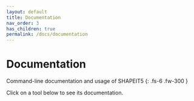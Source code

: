 ```yaml
---
layout: default
title: Documentation
nav_order: 3
has_children: true
permalink: /docs/documentation
---
```

# Documentation

Command-line documentation and usage of SHAPEIT5
{: .fs-6 .fw-300 }

Click on a tool below to see its documentation.
